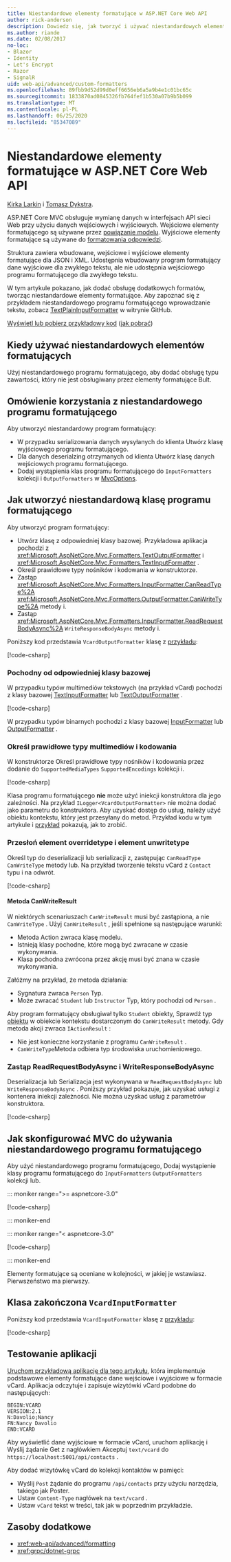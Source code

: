 ```yaml
---
title: Niestandardowe elementy formatujące w ASP.NET Core Web API
author: rick-anderson
description: Dowiedz się, jak tworzyć i używać niestandardowych elementów formatujących dla interfejsów API sieci Web w programie ASP.NET Core.
ms.author: riande
ms.date: 02/08/2017
no-loc:
- Blazor
- Identity
- Let's Encrypt
- Razor
- SignalR
uid: web-api/advanced/custom-formatters
ms.openlocfilehash: 89fbb9d52d99d0eff6656eb6a5a9b4e1c01bc65c
ms.sourcegitcommit: 1833870ad0845326fb764fef1b530a07b9b5b099
ms.translationtype: MT
ms.contentlocale: pl-PL
ms.lasthandoff: 06/25/2020
ms.locfileid: "85347089"
---
```

# <a name="custom-formatters-in-aspnet-core-web-api"></a>Niestandardowe elementy formatujące w ASP.NET Core Web API

[Kirka Larkin](https://twitter.com/serpent5) i [Tomasz Dykstra](https://github.com/tdykstra).

ASP.NET Core MVC obsługuje wymianę danych w interfejsach API sieci Web przy użyciu danych wejściowych i wyjściowych. Wejściowe elementy formatującego są używane przez [powiązanie modelu](xref:mvc/models/model-binding). Wyjściowe elementy formatujące są używane do [formatowania odpowiedzi](xref:web-api/advanced/formatting).

Struktura zawiera wbudowane, wejściowe i wyjściowe elementy formatujące dla JSON i XML. Udostępnia wbudowany program formatujący dane wyjściowe dla zwykłego tekstu, ale nie udostępnia wejściowego programu formatującego dla zwykłego tekstu.

W tym artykule pokazano, jak dodać obsługę dodatkowych formatów, tworząc niestandardowe elementy formatujące. Aby zapoznać się z przykładem niestandardowego programu formatującego wprowadzanie tekstu, zobacz [TextPlainInputFormatter](https://github.com/aspnet/Entropy/blob/master/samples/Mvc.Formatters/TextPlainInputFormatter.cs) w witrynie GitHub.

[Wyświetl lub pobierz przykładowy kod](https://github.com/dotnet/AspNetCore.Docs/tree/master/aspnetcore/web-api/advanced/custom-formatters/sample) ([jak pobrać](xref:index#how-to-download-a-sample))

## <a name="when-to-use-custom-formatters"></a>Kiedy używać niestandardowych elementów formatujących

Użyj niestandardowego programu formatującego, aby dodać obsługę typu zawartości, który nie jest obsługiwany przez elementy formatujące Bult.

## <a name="overview-of-how-to-use-a-custom-formatter"></a>Omówienie korzystania z niestandardowego programu formatującego

Aby utworzyć niestandardowy program formatujący:

* W przypadku serializowania danych wysyłanych do klienta Utwórz klasę wyjściowego programu formatującego.
* Dla danych deserialzing otrzymanych od klienta Utwórz klasę danych wejściowych programu formatującego.
* Dodaj wystąpienia klas programu formatującego do `InputFormatters` kolekcji i `OutputFormatters` w [MvcOptions](/dotnet/api/microsoft.aspnetcore.mvc.mvcoptions).

## <a name="how-to-create-a-custom-formatter-class"></a>Jak utworzyć niestandardową klasę programu formatującego

Aby utworzyć program formatujący:

* Utwórz klasę z odpowiedniej klasy bazowej. Przykładowa aplikacja pochodzi z <xref:Microsoft.AspNetCore.Mvc.Formatters.TextOutputFormatter> i <xref:Microsoft.AspNetCore.Mvc.Formatters.TextInputFormatter> .
* Określ prawidłowe typy nośników i kodowania w konstruktorze.
* Zastąp <xref:Microsoft.AspNetCore.Mvc.Formatters.InputFormatter.CanReadType%2A> <xref:Microsoft.AspNetCore.Mvc.Formatters.OutputFormatter.CanWriteType%2A> metody i.
* Zastąp <xref:Microsoft.AspNetCore.Mvc.Formatters.InputFormatter.ReadRequestBodyAsync%2A> `WriteResponseBodyAsync` metody i.

Poniższy kod przedstawia `VcardOutputFormatter` klasę z [przykładu](https://github.com/dotnet/AspNetCore.Docs/tree/master/aspnetcore/web-api/advanced/custom-formatters/3.1sample):

[!code-csharp[](custom-formatters/3.1sample/Formatters/VcardOutputFormatter.cs?name=snippet)]
  
### <a name="derive-from-the-appropriate-base-class"></a>Pochodny od odpowiedniej klasy bazowej

W przypadku typów multimediów tekstowych (na przykład vCard) pochodzi z klasy bazowej [TextInputFormatter](/dotnet/api/microsoft.aspnetcore.mvc.formatters.textinputformatter) lub [TextOutputFormatter](/dotnet/api/microsoft.aspnetcore.mvc.formatters.textoutputformatter) .

[!code-csharp[](custom-formatters/3.1sample/Formatters/VcardOutputFormatter.cs?name=classdef)]

W przypadku typów binarnych pochodzi z klasy bazowej [InputFormatter](/dotnet/api/microsoft.aspnetcore.mvc.formatters.inputformatter) lub [OutputFormatter](/dotnet/api/microsoft.aspnetcore.mvc.formatters.outputformatter) .

### <a name="specify-valid-media-types-and-encodings"></a>Określ prawidłowe typy multimediów i kodowania

W konstruktorze Określ prawidłowe typy nośników i kodowania przez dodanie do `SupportedMediaTypes` `SupportedEncodings` kolekcji i.

[!code-csharp[](custom-formatters/3.1sample/Formatters/VcardOutputFormatter.cs?name=ctor)]

Klasa programu formatującego **nie** może użyć iniekcji konstruktora dla jego zależności. Na przykład `ILogger<VcardOutputFormatter>` nie można dodać jako parametru do konstruktora. Aby uzyskać dostęp do usług, należy użyć obiektu kontekstu, który jest przesyłany do metod. Przykład kodu w tym artykule i [przykład](https://github.com/dotnet/AspNetCore.Docs/tree/master/aspnetcore/web-api/advanced/custom-formatters/3.1sample) pokazują, jak to zrobić.

### <a name="override-canreadtype-and-canwritetype"></a>Przesłoń element overridetype i element unwritetype

Określ typ do deserializacji lub serializacji z, zastępując `CanReadType` `CanWriteType` metody lub. Na przykład tworzenie tekstu vCard z `Contact` typu i na odwrót.

[!code-csharp[](custom-formatters/3.1sample/Formatters/VcardOutputFormatter.cs?name=canwritetype)]

#### <a name="the-canwriteresult-method"></a>Metoda CanWriteResult

W niektórych scenariuszach `CanWriteResult` musi być zastąpiona, a nie `CanWriteType` . Użyj `CanWriteResult` , jeśli spełnione są następujące warunki:

* Metoda Action zwraca klasę modelu.
* Istnieją klasy pochodne, które mogą być zwracane w czasie wykonywania.
* Klasa pochodna zwrócona przez akcję musi być znana w czasie wykonywania.

Załóżmy na przykład, że metoda działania:

* Sygnatura zwraca `Person` Typ.
* Może zwracać `Student` lub `Instructor` Typ, który pochodzi od `Person` . 

Aby program formatujący obsługiwał tylko `Student` obiekty, Sprawdź typ [obiektu](/dotnet/api/microsoft.aspnetcore.mvc.formatters.outputformattercanwritecontext.object#Microsoft_AspNetCore_Mvc_Formatters_OutputFormatterCanWriteContext_Object) w obiekcie kontekstu dostarczonym do `CanWriteResult` metody. Gdy metoda akcji zwraca `IActionResult` :

* Nie jest konieczne korzystanie z programu `CanWriteResult` .
* `CanWriteType`Metoda odbiera typ środowiska uruchomieniowego.

<a id="read-write"></a>

### <a name="override-readrequestbodyasync-and-writeresponsebodyasync"></a>Zastąp ReadRequestBodyAsync i WriteResponseBodyAsync

Deserializacja lub Serializacja jest wykonywana w `ReadRequestBodyAsync` lub `WriteResponseBodyAsync` . Poniższy przykład pokazuje, jak uzyskać usługi z kontenera iniekcji zależności. Nie można uzyskać usług z parametrów konstruktora.

[!code-csharp[](custom-formatters/3.1sample/Formatters/VcardOutputFormatter.cs?name=writeresponse)]

## <a name="how-to-configure-mvc-to-use-a-custom-formatter"></a>Jak skonfigurować MVC do używania niestandardowego programu formatującego

Aby użyć niestandardowego programu formatującego, Dodaj wystąpienie klasy programu formatującego do `InputFormatters` `OutputFormatters` kolekcji lub.

::: moniker range=">= aspnetcore-3.0"

[!code-csharp[](custom-formatters/3.1sample/Startup.cs?name=mvcoptions)]

::: moniker-end

::: moniker range="< aspnetcore-3.0"

[!code-csharp[](custom-formatters/sample/Startup.cs?name=mvcoptions&highlight=3-4)]

::: moniker-end

Elementy formatujące są oceniane w kolejności, w jakiej je wstawiasz. Pierwszeństwo ma pierwszy.

## <a name="the-completed-vcardinputformatter-class"></a>Klasa zakończona `VcardInputFormatter`

Poniższy kod przedstawia `VcardInputFormatter` klasę z [przykładu](https://github.com/dotnet/AspNetCore.Docs/tree/master/aspnetcore/web-api/advanced/custom-formatters/3.1sample):

[!code-csharp[](custom-formatters/3.1sample/Formatters/VcardInputFormatter.cs?name=snippet)]

## <a name="test-the-app"></a>Testowanie aplikacji

[Uruchom przykładową aplikację dla tego artykułu](https://github.com/dotnet/AspNetCore.Docs/tree/master/aspnetcore/web-api/advanced/custom-formatters/sample), która implementuje podstawowe elementy formatujące dane wejściowe i wyjściowe w formacie vCard. Aplikacja odczytuje i zapisuje wizytówki vCard podobne do następujących:

```
BEGIN:VCARD
VERSION:2.1
N:Davolio;Nancy
FN:Nancy Davolio
END:VCARD
```

Aby wyświetlić dane wyjściowe w formacie vCard, uruchom aplikację i Wyślij żądanie Get z nagłówkiem Akceptuj `text/vcard` do `https://localhost:5001/api/contacts` .

Aby dodać wizytówkę vCard do kolekcji kontaktów w pamięci:

* Wyślij `Post` żądanie do programu `/api/contacts` przy użyciu narzędzia, takiego jak Poster.
* Ustaw `Content-Type` nagłówek na `text/vcard` .
* Ustaw `vCard` tekst w treści, tak jak w poprzednim przykładzie.

## <a name="additional-resources"></a>Zasoby dodatkowe

* <xref:web-api/advanced/formatting>
* <xref:grpc/dotnet-grpc>
